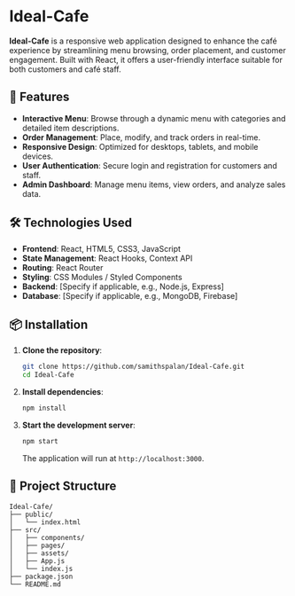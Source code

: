 # Ideal-Cafe

**Ideal-Cafe** is a responsive web application designed to enhance the café experience by streamlining menu browsing, order placement, and customer engagement. Built with React, it offers a user-friendly interface suitable for both customers and café staff.

## 🚀 Features

- **Interactive Menu**: Browse through a dynamic menu with categories and detailed item descriptions.
- **Order Management**: Place, modify, and track orders in real-time.
- **Responsive Design**: Optimized for desktops, tablets, and mobile devices.
- **User Authentication**: Secure login and registration for customers and staff.
- **Admin Dashboard**: Manage menu items, view orders, and analyze sales data.

## 🛠️ Technologies Used

- **Frontend**: React, HTML5, CSS3, JavaScript
- **State Management**: React Hooks, Context API
- **Routing**: React Router
- **Styling**: CSS Modules / Styled Components
- **Backend**: [Specify if applicable, e.g., Node.js, Express]
- **Database**: [Specify if applicable, e.g., MongoDB, Firebase]

## 📦 Installation

1. **Clone the repository**:

   ```bash
   git clone https://github.com/samithspalan/Ideal-Cafe.git
   cd Ideal-Cafe
   ```

2. **Install dependencies**:

   ```bash
   npm install
   ```

3. **Start the development server**:

   ```bash
   npm start
   ```

   The application will run at `http://localhost:3000`.

## 📁 Project Structure

```
Ideal-Cafe/
├── public/
│   └── index.html
├── src/
│   ├── components/
│   ├── pages/
│   ├── assets/
│   ├── App.js
│   └── index.js
├── package.json
└── README.md
```
